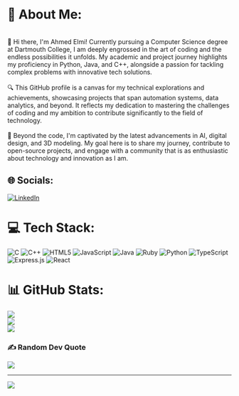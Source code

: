 # 💫 About Me:
<br>👋 Hi there, I'm Ahmed Elmi! Currently pursuing a Computer Science degree at Dartmouth College, I am deeply engrossed in the art of coding and the endless possibilities it unfolds. My academic and project journey highlights my proficiency in Python, Java, and C++, alongside a passion for tackling complex problems with innovative tech solutions.<br><br>🔍 This GitHub profile is a canvas for my technical explorations and achievements, showcasing projects that span automation systems, data analytics, and beyond. It reflects my dedication to mastering the challenges of coding and my ambition to contribute significantly to the field of technology.<br><br>🌱 Beyond the code, I'm captivated by the latest advancements in AI, digital design, and 3D modeling. My goal here is to share my journey, contribute to open-source projects, and engage with a community that is as enthusiastic about technology and innovation as I am.


## 🌐 Socials:
[![LinkedIn](https://img.shields.io/badge/LinkedIn-%230077B5.svg?logo=linkedin&logoColor=white)](https://linkedin.com/in/https://www.linkedin.com/in/ahmed-i-elmi/) 

# 💻 Tech Stack:
![C](https://img.shields.io/badge/c-%2300599C.svg?style=for-the-badge&logo=c&logoColor=white) ![C++](https://img.shields.io/badge/c++-%2300599C.svg?style=for-the-badge&logo=c%2B%2B&logoColor=white) ![HTML5](https://img.shields.io/badge/html5-%23E34F26.svg?style=for-the-badge&logo=html5&logoColor=white) ![JavaScript](https://img.shields.io/badge/javascript-%23323330.svg?style=for-the-badge&logo=javascript&logoColor=%23F7DF1E) ![Java](https://img.shields.io/badge/java-%23ED8B00.svg?style=for-the-badge&logo=openjdk&logoColor=white) ![Ruby](https://img.shields.io/badge/ruby-%23CC342D.svg?style=for-the-badge&logo=ruby&logoColor=white) ![Python](https://img.shields.io/badge/python-3670A0?style=for-the-badge&logo=python&logoColor=ffdd54) ![TypeScript](https://img.shields.io/badge/typescript-%23007ACC.svg?style=for-the-badge&logo=typescript&logoColor=white) ![Express.js](https://img.shields.io/badge/express.js-%23404d59.svg?style=for-the-badge&logo=express&logoColor=%2361DAFB) ![React](https://img.shields.io/badge/react-%2320232a.svg?style=for-the-badge&logo=react&logoColor=%2361DAFB)
# 📊 GitHub Stats:
![](https://github-readme-stats.vercel.app/api?username=Ahmed-ie&theme=dark&hide_border=false&include_all_commits=false&count_private=false)<br/>
![](https://github-readme-streak-stats.herokuapp.com/?user=Ahmed-ie&theme=dark&hide_border=false)<br/>
![](https://github-readme-stats.vercel.app/api/top-langs/?username=Ahmed-ie&theme=dark&hide_border=false&include_all_commits=false&count_private=false&layout=compact)

### ✍️ Random Dev Quote
![](https://quotes-github-readme.vercel.app/api?type=horizontal&theme=radical)

---
[![](https://visitcount.itsvg.in/api?id=Ahmed-ie&icon=0&color=0)](https://visitcount.itsvg.in)

<!-- Proudly created with GPRM ( https://gprm.itsvg.in ) -->
